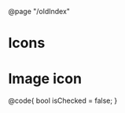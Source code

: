 ﻿@page "/oldIndex"


<h1>Icons</h1>
<Icon IconName="Airplane" ClassName="iconExample" />
<Icon IconName="Mail" ClassName="iconExample" />
<Icon IconName="Video" ClassName="iconExample red" />
<Icon IconName="EditMirrored" ClassName="iconExample red" />

<PrimaryButton Text="Test" />


<h1>Image icon</h1>
<Icon IconSrc="smallSampleImage.jpg" ClassName="iconExample" />
@code{
    bool isChecked = false;
}